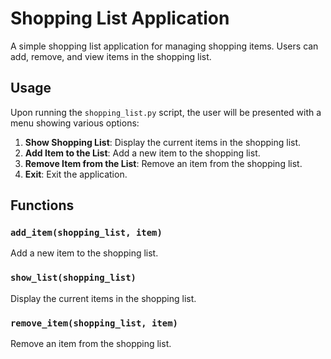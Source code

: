 # Shopping List Application

A simple shopping list application for managing shopping items. Users can add, remove, and view items in the shopping list.

## Usage

Upon running the `shopping_list.py` script, the user will be presented with a menu showing various options:

1. **Show Shopping List**: Display the current items in the shopping list.
2. **Add Item to the List**: Add a new item to the shopping list.
3. **Remove Item from the List**: Remove an item from the shopping list.
4. **Exit**: Exit the application.

## Functions

### `add_item(shopping_list, item)`

Add a new item to the shopping list.

### `show_list(shopping_list)`

Display the current items in the shopping list.

### `remove_item(shopping_list, item)`

Remove an item from the shopping list.
